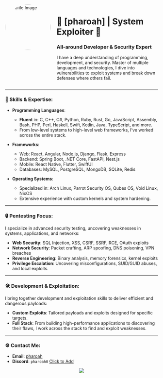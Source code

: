 <div style="display: flex;">
  <div>
    <img src="https://cdn.discordapp.com/attachments/1274534902817095754/1286048847075868844/removal.ai_e037937a-774e-4668-a4c2-d46803f01ef4-img.png?ex=66ec7dd2&is=66eb2c52&hm=ba5027713c496270a512493349a775e249a428b79f5e3b16b7cb1a2a81cc9bd7&" alt="Profile Image" style="border-radius: 50%; width: 150px; margin-right: 20px;">
  </div>
  <div>
    <h1>🖤 [pharoah] | System Exploiter 🖤</h1>
    <h3>All-around Developer & Security Expert</h3>
    <p>
      I have a deep understanding of programming, development, and security. Master of multiple languages and technologies, I dive into vulnerabilities to exploit systems and break down defenses where others fail.
    </p>
  </div>
</div>

---

### 🧠 Skills & Expertise:
- **Programming Languages**: 
  - **Fluent** in: C, C++, C#, Python, Ruby, Rust, Go, JavaScript, Assembly, Bash, PHP, Perl, Haskell, Swift, Kotlin, Java, TypeScript, and more.
  - From low-level systems to high-level web frameworks, I’ve worked across the entire stack.
  
- **Frameworks**: 
  - Web: React, Angular, Node.js, Django, Flask, Express
  - Backend: Spring Boot, .NET Core, FastAPI, Nest.js
  - Mobile: React Native, Flutter, SwiftUI
  - Databases: MySQL, PostgreSQL, MongoDB, SQLite, Redis

- **Operating Systems**:
  - Specialized in: Arch Linux, Parrot Security OS, Qubes OS, Void Linux, NixOS
  - Extensive experience with custom kernels and system hardening.

---

### 🔒 Pentesting Focus:
I specialize in advanced security testing, uncovering weaknesses in systems, applications, and networks:
- **Web Security**: SQL Injection, XSS, CSRF, SSRF, RCE, OAuth exploits
- **Network Security**: Packet crafting, ARP spoofing, DNS poisoning, VPN breaches
- **Reverse Engineering**: Binary analysis, memory forensics, kernel exploits
- **Privilege Escalation**: Uncovering misconfigurations, SUID/GUID abuses, and local exploits.

---

### 🛠 Development & Exploitation:
I bring together development and exploitation skills to deliver efficient and dangerous payloads:
- **Custom Exploits**: Tailored payloads and exploits designed for specific targets.
- **Full Stack**: From building high-performance applications to discovering their flaws, I work across the stack to find and exploit weaknesses.

---

### ⚙️ Contact Me:
- **Email**: [pharoah](pharoah@gtfcy37qyzor7kb6blz2buwuu5u7qjkycasjdf3yaslibkbyhsxub4yd.onion)
- **Discord**: `pharoah0` [Click to Add](https://discord.com/users/962857029377081394)

<div align="center">
  <img src="https://lanyard-profile-readme.vercel.app/api/123456789123456789?theme=dark&bg=141321&animated=true&hideDiscrim=true&borderRadius=30px&idleMessage=On the hunt...">
</div>
